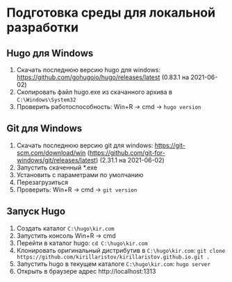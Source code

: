 # Подготовка среды для локальной разработки

## Hugo для Windows

1. Скачать последнюю версию hugo для windows: https://github.com/gohugoio/hugo/releases/latest (0.83.1 на 2021-06-02)
2. Скопировать файл hugo.exe из скачанного архива в `C:\Windows\System32`
3. Проверить работоспособность: Win+R -> cmd -> `hugo version`

## Git для Windows

1. Скачать последнюю версию git для windows: https://git-scm.com/download/win (https://github.com/git-for-windows/git/releases/latest) (2.31.1 на 2021-06-02)
2. Запустить скаченный *.exe
3. Установить с параметрами по умолчанию
4. Перезагрузиться
5. Проверить: Win+R -> cmd -> `git version`

## Запуск Hugo

1. Создать каталог `C:\hugo\kir.com`
2. Запустить консоль Win+R -> cmd
3. Перейти в каталог hugo: `cd C:\hugo\kir.com`
4. Клонировать оригинальный дистрибутив в `C:\hugo\kir.com`: `git clone https://github.com/kirillaristov/kirillaristov.github.io.git .`
5. Запустить hugo в текущем каталоге `C:\hugo\kir.com`: `hugo server`
6. Открыть в браузере адрес http://localhost:1313
